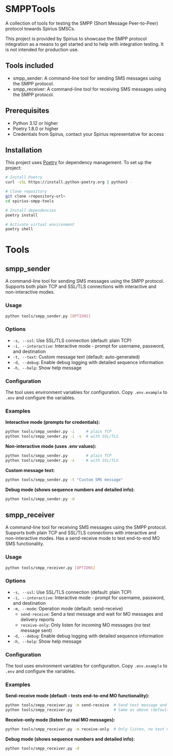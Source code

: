 # SMPPTools

A collection of tools for testing the SMPP (Short Message Peer-to-Peer) protocol towards Spirius SMSCs.

This project is provided by Spirius to showcase the SMPP protocol integration as a means to get started and to help with integration testing. It is not intended for production use. 

## Tools included

- smpp_sender: A command-line tool for sending SMS messages using the SMPP protocol.
- smpp_receiver: A command-line tool for receiving SMS messages using the SMPP protocol.

## Prerequisites

- Python 3.12 or higher
- Poetry 1.8.0 or higher
- Credentials from Spirus, contact your Spirius representative for access

## Installation

This project uses [Poetry](https://python-poetry.org/) for dependency management. To set up the project:

   ```bash
   # Install Poetry
   curl -sSL https://install.python-poetry.org | python3 -

   # Clone repository
   git clone <repository-url>
   cd spirius-smpp-tools

   # Install dependencies
   poetry install

   # Activate virtual environment
   poetry shell
   ```

# Tools

## smpp_sender

A command-line tool for sending SMS messages using the SMPP protocol. Supports both plain TCP and SSL/TLS connections with interactive and non-interactive modes.

### Usage

```bash
python tools/smpp_sender.py [OPTIONS]
```

### Options

- `-s, --ssl`: Use SSL/TLS connection (default: plain TCP)
- `-i, --interactive`: Interactive mode - prompt for username, password, and destination
- `-t, --text`: Custom message text (default: auto-generated)
- `-d, --debug`: Enable debug logging with detailed sequence information
- `-h, --help`: Show help message

### Configuration

The tool uses environment variables for configuration. Copy `.env.example` to `.env` and configure the variables.

### Examples

**Interactive mode (prompts for credentials):**
```bash
python tools/smpp_sender.py -i     # plain TCP
python tools/smpp_sender.py -i -s  # with SSL/TLS
```

**Non-interactive mode (uses .env values):**
```bash
python tools/smpp_sender.py        # plain TCP
python tools/smpp_sender.py -s     # with SSL/TLS
```

**Custom message text:**
```bash
python tools/smpp_sender.py -t "Custom SMS message"
```

**Debug mode (shows sequence numbers and detailed info):**
```bash
python tools/smpp_sender.py -d
```

## smpp_receiver

A command-line tool for receiving SMS messages using the SMPP protocol. Supports both plain TCP and SSL/TLS connections with interactive and non-interactive modes. Has a send-receive mode to test end-to-end MO SMS functionality.

### Usage

```bash
python tools/smpp_receiver.py [OPTIONS]
```

### Options

- `-s, --ssl`: Use SSL/TLS connection (default: plain TCP)
- `-i, --interactive`: Interactive mode - prompt for username, password, and destination
- `-m, --mode`: Operation mode (default: send-receive)
  - `send-receive`: Send a test message and wait for MO messages and delivery reports
  - `receive-only`: Only listen for incoming MO messages (no test message sent)
- `-d, --debug`: Enable debug logging with detailed sequence information
- `-h, --help`: Show help message

### Configuration

The tool uses environment variables for configuration. Copy `.env.example` to `.env` and configure the variables.

### Examples

**Send-receive mode (default - tests end-to-end MO functionality):**
```bash
python tools/smpp_receiver.py -m send-receive  # Send test message and wait for MO/DLR
python tools/smpp_receiver.py                  # Same as above (default mode)
```

**Receive-only mode (listen for real MO messages):**
```bash
python tools/smpp_receiver.py -m receive-only  # Only listen, no test message sent
```


**Debug mode (shows sequence numbers and detailed info):**
```bash
python tools/smpp_receiver.py -d
```
